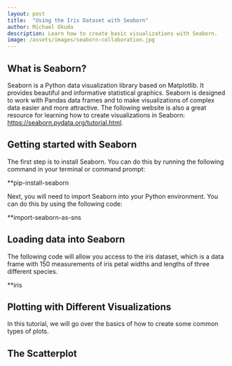 ```yaml
---
layout: post
title:  "Using the Iris Dataset with Seaborn"
author: Michael Okuda
description: Learn how to create basic visualizations with Seaborn.
image: /assets/images/seaborn-collaboration.jpg
---
```

## What is Seaborn?

Seaborn is a Python data visualization library based on Matplotlib. It provides beautiful and informative statistical graphics. Seaborn is designed to work with Pandas data frames and to make visualizations of complex data easier and more attractive. The following website is also a great resource for learning how to create visualizations in Seaborn: https://seaborn.pydata.org/tutorial.html.

## Getting started with Seaborn

The first step is to install Seaborn. You can do this by running the following command in your terminal or command prompt:

**pip-install-seaborn

Next, you will need to import Seaborn into your Python environment. You can do this by using the following code:

**import-seaborn-as-sns

## Loading data into Seaborn

The following code will allow you access to the iris dataset, which is a data frame with 150 measurements of iris petal widths and lengths of three different species.

**iris

## Plotting with Different Visualizations

In this tutorial, we will go over the basics of how to create some common types of plots.

## The Scatterplot